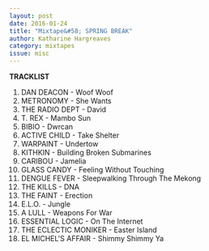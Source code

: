 ```yaml
---
layout: post 
date: 2016-01-24
title: "Mixtape&#58; SPRING BREAK"
author: Katharine Hargreaves
category: mixtapes
issue: misc
---
```

**TRACKLIST**  
1. DAN DEACON - Woof Woof  
2. METRONOMY - She Wants  
3. THE RADIO DEPT - David  
4. T. REX - Mambo Sun  
5. BIBIO - Dwrcan  
6. ACTIVE CHILD - Take Shelter  
7. WARPAINT - Undertow  
8. KITHKIN - Building Broken Submarines  
9. CARIBOU - Jamelia  
10. GLASS CANDY - Feeling Without Touching  
11. DENGUE FEVER - Sleepwalking Through The Mekong  
12. THE KILLS - DNA  
13. THE FAINT - Erection  
14. E.L.O. - Jungle  
15. A LULL - Weapons For War  
16. ESSENTIAL LOGIC - On The Internet  
17. THE ECLECTIC MONIKER - Easter Island  
18. EL MICHEL'S AFFAIR - Shimmy Shimmy Ya  